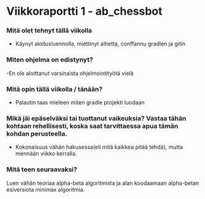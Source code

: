 Viikkoraportti 1 - ab_chessbot
========

### Mitä olet tehnyt tällä viikolla

- Käynyt aloitusluennolla, miettinyt aihetta, conffannu gradlen ja gitin

### Miten ohjelma on edistynyt?

-En ole aloittanut varsinaista ohjelmointityötä vielä

### Mitä opin tällä viikolla / tänään?

- Palautin taas mieleen miten gradle projekti luodaan

### Mikä jäi epäselväksi tai tuottanut vaikeuksia? Vastaa tähän kohtaan rehellisesti, koska saat tarvittaessa apua tämän kohdan perusteella.

- Kokonaisuus vähän hakusessa(eli mitä kaikkea pitää tehdä), mutta mennään viikko kerralla.

### Mitä teen seuraavaksi?

Luen vähän teoriaa alpha-beta algoritmista ja alan koodaamaan alpha-betan esiversiota minimax algoritmia.


